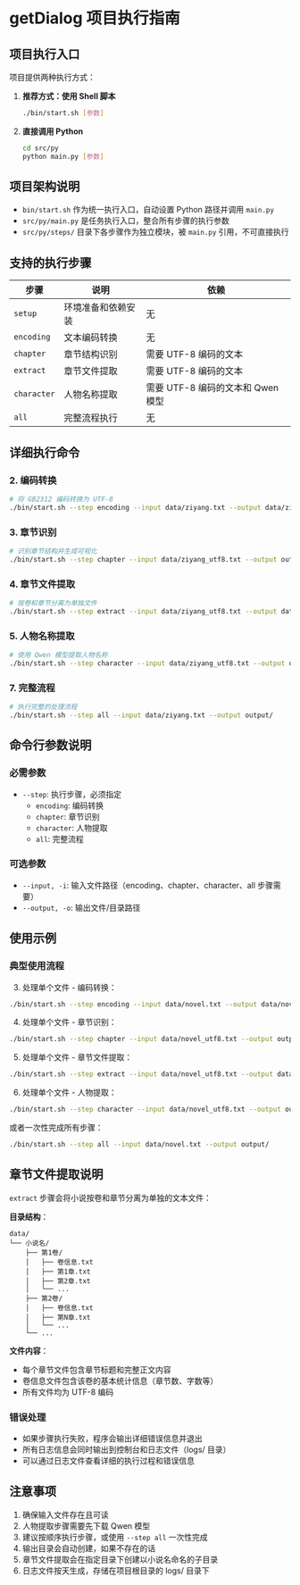# getDialog 项目执行指南

## 项目执行入口

项目提供两种执行方式：

1. **推荐方式：使用 Shell 脚本**
   ```bash
   ./bin/start.sh [参数]
   ```

2. **直接调用 Python**
   ```bash
   cd src/py
   python main.py [参数]
   ```

## 项目架构说明

- `bin/start.sh` 作为统一执行入口，自动设置 Python 路径并调用 `main.py`
- `src/py/main.py` 是任务执行入口，整合所有步骤的执行参数
- `src/py/steps/` 目录下各步骤作为独立模块，被 `main.py` 引用，不可直接执行

## 支持的执行步骤

| 步骤 | 说明 | 依赖 |
|------|------|------|
| `setup` | 环境准备和依赖安装 | 无 |
| `encoding` | 文本编码转换 | 无 |
| `chapter` | 章节结构识别 | 需要 UTF-8 编码的文本 |
| `extract` | 章节文件提取 | 需要 UTF-8 编码的文本 |
| `character` | 人物名称提取 | 需要 UTF-8 编码的文本和 Qwen 模型 |
| `all` | 完整流程执行 | 无 |

## 详细执行命令


### 2. 编码转换
```bash
# 将 GB2312 编码转换为 UTF-8
./bin/start.sh --step encoding --input data/ziyang.txt --output data/ziyang_utf8.txt
```

### 3. 章节识别
```bash
# 识别章节结构并生成可视化
./bin/start.sh --step chapter --input data/ziyang_utf8.txt --output output/
```

### 4. 章节文件提取
```bash
# 按卷和章节分离为单独文件
./bin/start.sh --step extract --input data/ziyang_utf8.txt --output data/
```

### 5. 人物名称提取
```bash
# 使用 Qwen 模型提取人物名称
./bin/start.sh --step character --input data/ziyang_utf8.txt --output output/
```

### 7. 完整流程
```bash
# 执行完整的处理流程
./bin/start.sh --step all --input data/ziyang.txt --output output/
```

## 命令行参数说明

### 必需参数
- `--step`: 执行步骤，必须指定
  - `encoding`: 编码转换
  - `chapter`: 章节识别
  - `character`: 人物提取
  - `all`: 完整流程

### 可选参数
- `--input, -i`: 输入文件路径（encoding、chapter、character、all 步骤需要）
- `--output, -o`: 输出文件/目录路径

## 使用示例

### 典型使用流程


3. 处理单个文件 - 编码转换：
```bash
./bin/start.sh --step encoding --input data/novel.txt --output data/novel_utf8.txt
```

4. 处理单个文件 - 章节识别：
```bash
./bin/start.sh --step chapter --input data/novel_utf8.txt --output output/
```

5. 处理单个文件 - 章节文件提取：
```bash
./bin/start.sh --step extract --input data/novel_utf8.txt --output data/
```

6. 处理单个文件 - 人物提取：
```bash
./bin/start.sh --step character --input data/novel_utf8.txt --output output/
```

或者一次性完成所有步骤：
```bash
./bin/start.sh --step all --input data/novel.txt --output output/
```

## 章节文件提取说明

`extract` 步骤会将小说按卷和章节分离为单独的文本文件：

**目录结构**：
```
data/
└── 小说名/
    ├── 第1卷/
    │   ├── 卷信息.txt
    │   ├── 第1章.txt
    │   ├── 第2章.txt
    │   └── ...
    ├── 第2卷/
    │   ├── 卷信息.txt
    │   ├── 第N章.txt
    │   └── ...
    └── ...
```

**文件内容**：
- 每个章节文件包含章节标题和完整正文内容
- 卷信息文件包含该卷的基本统计信息（章节数、字数等）
- 所有文件均为 UTF-8 编码

### 错误处理
- 如果步骤执行失败，程序会输出详细错误信息并退出
- 所有日志信息会同时输出到控制台和日志文件（logs/ 目录）
- 可以通过日志文件查看详细的执行过程和错误信息

## 注意事项

1. 确保输入文件存在且可读
2. 人物提取步骤需要先下载 Qwen 模型
3. 建议按顺序执行步骤，或使用 `--step all` 一次性完成
4. 输出目录会自动创建，如果不存在的话
5. 章节文件提取会在指定目录下创建以小说名命名的子目录
6. 日志文件按天生成，存储在项目根目录的 logs/ 目录下
